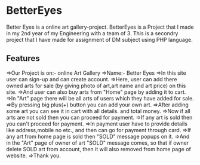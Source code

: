 # BetterEyes
Better Eyes is a online art gallery-project.
BetterEyes is a Project that I made in my 2nd year of my Engineering with a team of 3.
This is a secondry project that I have made for assignment of DM subject using PHP language.



## Features
=>Our Project is on:- online Art Gallery
=>Name:- Better Eyes
=>In this site user can sign-up and can create account.
=>Here, user can add there owned arts for sale
    (by giving photo of art,art name and art price) on this site.
=>And user can also buy arts from "Home" page by 
    adding it to cart.
=>In "Art" page there will be all arts of users
    which they have added for sale.
=>By pressing big plus(+) button you can add your own art.
=>After adding some art you can see it in cart with all details.
    and total money.
=>Now if all arts are not sold then you can proceed for payment.
=>If any art is sold then you can't proceed for payment.
=>In payment user have to provide details like address,mobile no
    etc., and then can go for payment through card.
=>If any art from home page is sold then "SOLD" message popups
    on it.
=>And in the "Art" page of owner of art "SOLD" message comes, 
    so that if owner delete SOLD art from account, then it will also
    removed from home page of website.
=>Thank you.
